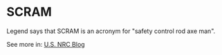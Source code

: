 <script src="//api.glia.com/salemove_integration.js"></script>

# SCRAM

Legend says that SCRAM is an acronym for "safety control rod axe man".

See more in: <a href="https://public-blog.nrc-gateway.gov/2011/05/17/putting-the-axe-to-the-scram-myth/" target="_blank">U.S. NRC Blog</a>

